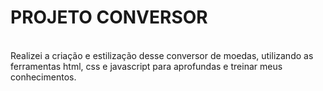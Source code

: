 <h1>PROJETO CONVERSOR</h1>
<br>
Realizei a criação e estilização desse conversor de moedas, utilizando as ferramentas html, css e javascript para aprofundas e treinar meus conhecimentos.
